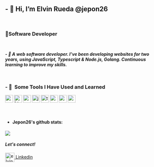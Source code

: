 

  <body>

  <h2>- 👋 Hi, I’m Elvin Rueda @jepon26</h2>
  <br>
  <h3>👨Software Developer</h3>
  
  
   <br>
  
***<p>- 👀  A web software developer. I’ve been developing websites for two years, using JavaScript, Typescript & Node.js, Golang.
      Continuous learning to improve my skills.</p>***
 
 
 <br>
  
  
  <h3>- 🚀 &nbsp;Some Tools I Have Used and Learned</h3>
  <p align="left">
  <img src="https://cdn.jsdelivr.net/gh/devicons/devicon/icons/vscode/vscode-original.svg" alt="vscode" width="25" height="25"/>
  <img src="https://cdn.jsdelivr.net/gh/devicons/devicon/icons/html5//html5-original.svg" alt="html5" width="25" height="25"/>                                           
    <img src="https://cdn.jsdelivr.net/gh/devicons/devicon/icons/css3//css3-original.svg" alt="css3" width="25" height="25"/>
  <img src="https://cdn.jsdelivr.net/gh/devicons/devicon/icons/javascript//javascript-original.svg" alt="javascript" width="25" height="25"/>
  <img src="https://cdn.jsdelivr.net/gh/devicons/devicon/icons/typescript//typescript-original.svg" alt="typescript" width="25" height="25"/>
  <img src="https://cdn.jsdelivr.net/gh/devicons/devicon/icons/react//react-original.svg" alt="react" width="25" height="25"/>
  <img src="https://cdn.jsdelivr.net/gh/devicons/devicon/icons/nodejs//nodejs-original.svg" alt="nodejs" width="25" height="25"/>
   <img src="https://cdn.jsdelivr.net/gh/devicons/devicon/icons/go/go-original-wordmark.svg" alt="go" width="25" height="25"/>
                                                                                
  </p>
  
  <br>                                                                                                                           
                                                                                                                              
   
* <h4>Jepon26's github stats:<h4>
  <a href="#">
<img align="center" src="https://github-readme-stats.anuraghazra1.vercel.app/api?username=jepon26&show_icons=true&theme=radical&line_height=27"/> 
  </a>                                                                                                                            
                                                                                                                                                                                                                                                                                                                                                   
                                                                                                                               
   <br>
  
  ***<h4> Let's connect! </h4>***
  
  
  <p align="left">   
             
  <a href="https://www.linkedin.com/in/elvin-javier-rueda-g%C3%B3mez-7a564574/" target="blank"><img align="center" 
                                                                                                                  src="https://cdn.jsdelivr.net/gh/devicons/devicon/icons/linkedin//linkedin-original.svg" alt="elvin profile" width="30" height="30"/> Linkedin </a> 
                                                                                                            
   
                                                                                                                                                                                                                   
                                                                                                            
                                                                                                            
                                                                                                            
  </p>                                                                                                                              
 
                                                                                                                                    
                                                                                                                                                                       

                                                                                                                               
</body>

<!---
jepon26/jepon26 is a ✨ special ✨ repository because its `README.md` (this file) appears on your GitHub profile.
You can click the Preview link to take a look at your changes.
--->
